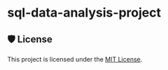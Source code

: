 # sql-data-analysis-project






## 🛡️ License

 
This project is licensed under the [MIT License](LICENSE).
